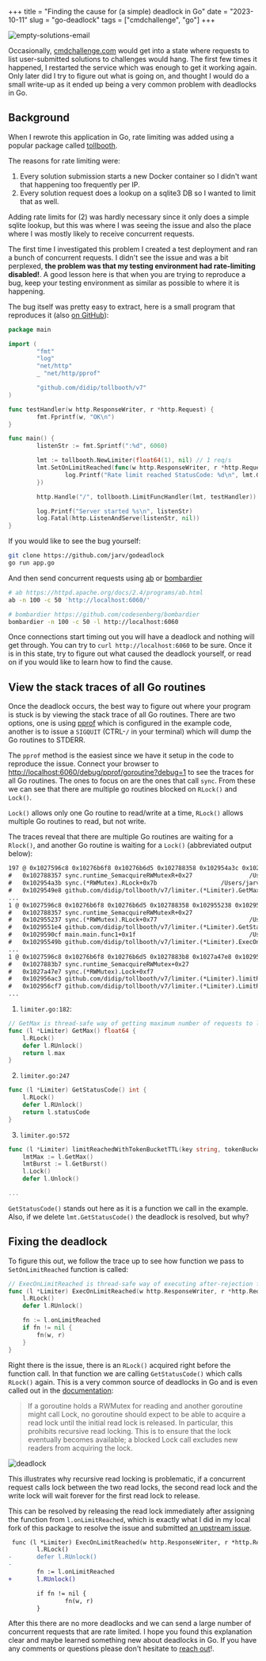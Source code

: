 +++
title = "Finding the cause for (a simple) deadlock in Go"
date = "2023-10-11"
slug = "go-deadlock"
tags = ["cmdchallenge", "go"]
+++

![empty-solutions-email](/img/empty-solutions-email.png)

Occasionally, [cmdchallenge.com](https://cmdchallenge.com) would get into a state where requests to list user-submitted solutions to challenges would hang.
The first few times it happened, I restarted the service which was enough to get it working again.
Only later did I try to figure out what is going on, and thought I would do a small write-up as it ended up being a very common problem with deadlocks in Go.

## Background

When I rewrote this application in Go, rate limiting was added using a popular package called [tollbooth](https://github.com/didip/tollbooth).

The reasons for rate limiting were:

1. Every solution submission starts a new Docker container so I didn't want that happening too frequently per IP.
2. Every solution request does a lookup on a sqlite3 DB so I wanted to limit that as well.

Adding rate limits for (2) was hardly necessary since it only does a simple sqlite lookup, but this was where I was seeing the issue and also the place where I was mostly likely to receive concurrent requests.

The first time I investigated this problem I created a test deployment and ran a bunch of concurrent requests.
I didn't see the issue and was a bit perplexed, **the problem was that my testing environment had rate-limiting disabled!**.
A good lesson here is that when you are trying to reproduce a bug, keep your testing environment as similar as possible to where it is happening.

The bug itself was pretty easy to extract, here is a small program that reproduces it (also [on GitHub](https://github.com/jarv/godeadlock/blob/master/app.go)):

```go
package main

import (
        "fmt"
        "log"
        "net/http"
        _ "net/http/pprof"

        "github.com/didip/tollbooth/v7"
)

func testHandler(w http.ResponseWriter, r *http.Request) {
        fmt.Fprintf(w, "OK\n")
}

func main() {
        listenStr := fmt.Sprintf(":%d", 6060)

        lmt := tollbooth.NewLimiter(float64(1), nil) // 1 req/s
        lmt.SetOnLimitReached(func(w http.ResponseWriter, r *http.Request) {
                log.Printf("Rate limit reached StatusCode: %d\n", lmt.GetStatusCode())
        })

        http.Handle("/", tollbooth.LimitFuncHandler(lmt, testHandler))

        log.Printf("Server started %s\n", listenStr)
        log.Fatal(http.ListenAndServe(listenStr, nil))
}
```

If you would like to see the bug yourself:

```bash
git clone https://github.com/jarv/godeadlock
go run app.go
```
And then send concurrent requests using [ab](https://httpd.apache.org/docs/2.4/programs/ab.html) or [bombardier](https://github.com/codesenberg/bombardier)

```bash
# ab https://httpd.apache.org/docs/2.4/programs/ab.html
ab -n 100 -c 50 'http://localhost:6060/'

# bombardier https://github.com/codesenberg/bombardier
bombardier -n 100 -c 50 -l http://localhost:6060
```

Once connections start timing out you will have a deadlock and nothing will get through. You can try to `curl http://localhost:6060` to be sure.
Once it is in this state, try to figure out what caused the deadlock yourself, or read on if you would like to learn how to find the cause.


## View the stack traces of all Go routines

Once the deadlock occurs, the best way to figure out where your program is stuck is by viewing the stack trace of all Go routines.
There are two options, one is using [pprof](https://pkg.go.dev/net/http/pprof) which is configured in the example code, another is to issue a `SIGQUIT` (CTRL-`/` in your terminal) which will dump the Go routines to STDERR.


The `pprof` method is the easiest since we have it setup in the code to reproduce the issue.
Connect your browser to [http://localhost:6060/debug/pprof/goroutine?debug=1](http://localhost:6060/debug/pprof/goroutine?debug=1) to see the traces for all Go routines.
The ones to focus on are the ones that call `sync`.
From these we can see that there are multiple go routines blocked on `RLock()` and `Lock()`.

`Lock()` allows only one Go routine to read/write at a time, `RLock()` allows multiple Go routines to read, but not write.

The traces reveal that there are multiple Go routines are waiting for a `Rlock()`, and another Go routine is waiting for a `Lock()` (abbreviated output below):

```html
197 @ 0x1027596c8 0x10276b6f8 0x10276b6d5 0x102788358 0x102954a3c 0x1029549e9 0x102956e34 0x102958afc 0x102958f80 0x1029049b8 0x102905ff4 0x102906ccc 0x102903a48 0x10278c8f4
#	0x102788357	sync.runtime_SemacquireRWMutexR+0x27				/Users/jarv/.local/share/rtx/installs/go/1.21.1/go/src/runtime/sema.go:82
#	0x102954a3b	sync.(*RWMutex).RLock+0x7b					/Users/jarv/.local/share/rtx/installs/go/1.21.1/go/src/sync/rwmutex.go:71
#	0x1029549e8	github.com/didip/tollbooth/v7/limiter.(*Limiter).GetMax+0x28	/Users/jarv/go/pkg/mod/github.com/didip/tollbooth/v7@v7.0.1/limiter/limiter.go:182
...
1 @ 0x1027596c8 0x10276b6f8 0x10276b6d5 0x102788358 0x102955238 0x1029551e5 0x1029590d0 0x10295549c 0x102958f9c 0x1029049b8 0x102905ff4 0x102906ccc 0x102903a48 0x10278c8f4
#	0x102788357	sync.runtime_SemacquireRWMutexR+0x27						/Users/jarv/.local/share/rtx/installs/go/1.21.1/go/src/runtime/sema.go:82
#	0x102955237	sync.(*RWMutex).RLock+0x77							/Users/jarv/.local/share/rtx/installs/go/1.21.1/go/src/sync/rwmutex.go:71
#	0x1029551e4	github.com/didip/tollbooth/v7/limiter.(*Limiter).GetStatusCode+0x24		/Users/jarv/go/pkg/mod/github.com/didip/tollbooth/v7@v7.0.1/limiter/limiter.go:247
#	0x1029590cf	main.main.func1+0x1f								/Users/jarv/src/jarv/godeadlock/app.go:21
#	0x10295549b	github.com/didip/tollbooth/v7/limiter.(*Limiter).ExecOnLimitReached+0xdb	/Users/jarv/go/pkg/mod/github.com/didip/tollbooth/v7@v7.0.1/limiter/limiter.go:268
...
1 @ 0x1027596c8 0x10276b6f8 0x10276b6d5 0x1027883b8 0x1027a47e8 0x102956ac4 0x102956cf8 0x102957724 0x102958b74 0x102958f80 0x1029049b8 0x102905ff4 0x102906ccc 0x102903a48 0x10278c8f4
#	0x1027883b7	sync.runtime_SemacquireRWMutex+0x27							/Users/jarv/.local/share/rtx/installs/go/1.21.1/go/src/runtime/sema.go:87
#	0x1027a47e7	sync.(*RWMutex).Lock+0xf7								/Users/jarv/.local/share/rtx/installs/go/1.21.1/go/src/sync/rwmutex.go:152
#	0x102956ac3	github.com/didip/tollbooth/v7/limiter.(*Limiter).limitReachedWithTokenBucketTTL+0x63	/Users/jarv/go/pkg/mod/github.com/didip/tollbooth/v7@v7.0.1/limiter/limiter.go:572
#	0x102956cf7	github.com/didip/tollbooth/v7/limiter.(*Limiter).LimitReached+0x57			/Users/jarv/go/pkg/mod/github.com/didip/tollbooth/v7@v7.0.1/limiter/limiter.go:599
...
```

1. `limiter.go:182`:
```go
// GetMax is thread-safe way of getting maximum number of requests to limit per second.
func (l *Limiter) GetMax() float64 {
    l.RLock()
    defer l.RUnlock()
    return l.max
}
```
2. `limiter.go:247`
```go
func (l *Limiter) GetStatusCode() int {
    l.RLock()
    defer l.RUnlock()
    return l.statusCode
}
```

3. `limiter.go:572`

```go
func (l *Limiter) limitReachedWithTokenBucketTTL(key string, tokenBucketTTL time.Duration) bool {
    lmtMax := l.GetMax()
    lmtBurst := l.GetBurst()
    l.Lock()
    defer l.Unlock()

...
```
`GetStatusCode()` stands out here as it is a function we call in the example.
Also, if we delete `lmt.GetStatusCode()` the deadlock is resolved, but why?

## Fixing the deadlock

To figure this out, we follow the trace up to see how function we pass to `SetOnLimitReached` function is called:

```go
// ExecOnLimitReached is thread-safe way of executing after-rejection function when limit is reached.
func (l *Limiter) ExecOnLimitReached(w http.ResponseWriter, r *http.Request) {
    l.RLock()
    defer l.RUnlock()

    fn := l.onLimitReached
    if fn != nil {
        fn(w, r)
    }
}
```

Right there is the issue, there is an `RLock()` acquired right before the function call.
In that function we are calling `GetStatusCode()` which calls `RLock()` again.
This is a very common source of deadlocks in Go and is even called out in the [documentation](https://pkg.go.dev/sync#RWMutex):

> If a goroutine holds a RWMutex for reading and another goroutine might call Lock, no goroutine should expect to be able to acquire a read lock until the initial read lock is released. In particular, this prohibits recursive read locking. This is to ensure that the lock eventually becomes available; a blocked Lock call excludes new readers from acquiring the lock.

![deadlock](/img/deadlock.png)

This illustrates why recursive read locking is problematic, if a concurrent request calls lock between the two read locks, the second read lock and the write lock will wait forever for the first read lock to release.

This can be resolved by releasing the read lock immediately after assigning the function from `l.onLimitReached`, which is exactly what I did in my local fork of this package to resolve the issue and submitted [an upstream issue](https://github.com/didip/tollbooth/issues/106).

```diff
 func (l *Limiter) ExecOnLimitReached(w http.ResponseWriter, r *http.Request) {
        l.RLock()
-       defer l.RUnlock()
-
        fn := l.onLimitReached
+       l.RUnlock()

        if fn != nil {
                fn(w, r)
        }
```

After this there are no more deadlocks and we can send a large number of concurrent requests that are rate limited.
I hope you found this explanation clear and maybe learned something new about deadlocks in Go.
If you have any comments or questions please don't hesitate to [reach out](/contact/)!.
